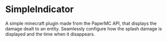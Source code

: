 # SimpleIndicator
A simple minecraft plugin made from the PaperMC API, that displays the damage dealt to an entity. Seamlessly configure how the splash damage is displayed and the time when it disappears.
